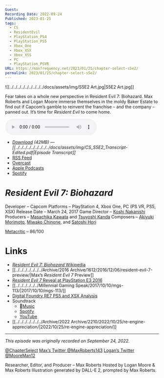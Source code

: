 ```yaml
---
Guest: 
Recording Date: 2022-09-24
Published: 2023-01-25
tags:
  - CS
  - ResidentEvil
  - PlayStation_PS4
  - PlayStation_PS5
  - Xbox_One
  - Xbox_XSX
  - Xbox_XSS
  - PC
  - PlayStation_PSVR
URL: https://maxfrequency.net/2023/01/25/chapter-select-s5e2/
permalink: 2023/01/25/chapter-select-s5e2/
---
```

![[../../../../../../../../../docs/assets/img/S5E2 Art.jpg|S5E2 Art.jpg]]

Fear takes on a whole new perspective in Resident Evil 7: Biohazard. Max Roberts and Logan Moore immerse themselves in the moldy Baker Estate to find out if Capcom’s gamble to reinvent the franchise – and the company – panned out. It’s time for *Resident Evil* to come home.

<audio controls>
  <source src="https://traffic.libsyn.com/chapterselectpod/CS_S5E2_Final.mp3">
</audio>

- *[Download](https://traffic.libsyn.com/chapterselectpod/CS_S5E2_Final.mp3) (42MB)  — [[../../../../../../../../../docs/assets/img/CS_S5E2_Transcript-Edited.pdf|Episode Transcript]]*
- [RSS Feed](https://chapterselectpod.libsyn.com/rss)
- [Overcast](https://overcast.fm/itunes1568777352/chapter-select)
- [Apple Podcasts](https://podcasts.apple.com/us/podcast/chapter-select/id1568777352)
- [Spotify](https://open.spotify.com/show/4f1TLZXbwtSX7uHROe9KlS)
# *Resident Evil 7: Biohazard*

Developer – Capcom
Platforms – PlayStation 4, Xbox One, PC (PS VR, PS5, XSX)
Release Date – March 24, 2017
Game Director – [Koshi Nakanishi](https://www.mobygames.com/developer/sheet/view/developerId,37037/)
Producers – [Masachika Kawata](https://www.mobygames.com/developer/sheet/view/developerId,87137/) and [Tsuyoshi Kanda](https://www.mobygames.com/developer/sheet/view/developerId,181990/)
Composers – [Akiyuki Morimoto](https://capcom.fandom.com/wiki/Akiyuki_Morimoto), [Miwako Chinone](https://residentevil.fandom.com/wiki/Miwako_Chinone), and [Satoshi Hori](https://capcom.fandom.com/wiki/Satoshi_Hori)

[Metacritic](https://www.metacritic.com/game/xbox-one/resident-evil-7-biohazard) – 86/100
# Links

- [*Resident Evil 7: Biohazard* Wikipedia](https://en.wikipedia.org/wiki/Resident_Evil_7:_Biohazard)
- [[../../../../../../../Archive/2016 Archive/1612/2016/12/06/resident-evil-7-preview/|Max’s *Resident Evil 7* Preview]]
- [*Resident Evil 7* Reveal at PlayStation E3 2016](https://youtube.com/watch?v=GwofRzkROo4&t=3866)
- [[../../../../../../Millennial Gaming Speak/2017/10/10/mgs-113/|2017/10/10/mgs-113/]]
- [Digital Foundry RE7 PS5 and XSX Analysis](https://youtu.be/dqhjXf83Lkg)
- Soundtrack
	- [Music](https://music.apple.com/us/album/resident-evil-7-biohazard-original-soundtrack/1193905100)
	- [Spotify](https://open.spotify.com/album/1B2KgMQBys7mJcdKdf60ZL)
	- [YouTube](https://youtube.com/playlist?list=PL90-FQWC0So2-RmPMUirJCk60vfYcwnk0)
- [[../../../../../../../Archive/2022 Archive/2210/2022/10/25/re-engine-appreciation/|2022/10/25/re-engine-appreciation/]]

---
*This episode was originally recorded on September 24, 2022.*

[@ChapterSelect](https://www.twitter.com/chapterselect)
[Max’s Twitter @MaxRoberts143](https://www.twitter.com/maxroberts143)
[Logan’s Twitter @MooreMan12](https://www.twitter.com/mooreman12)

Researcher, Editor, and Producer – Max Roberts
Hosted by Logan Moore & Max Roberts
Illustration generated by DALL-E 2, prompted by Max Roberts.
